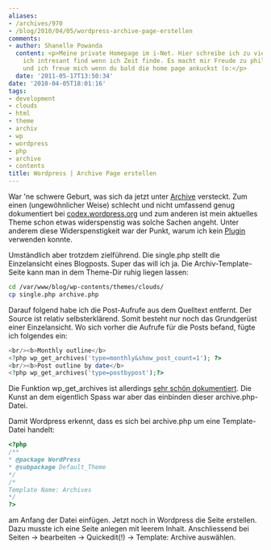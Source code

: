 ```yaml
---
aliases:
- /archives/970
- /blog/2010/04/05/wordpress-archive-page-erstellen
comments:
- author: Shanelle Powanda
  content: <p>Meine private Homepage im i-Net. Hier schreibe ich zu viel Zeug die
    ich intresant find wenn ich Zeit finde. Es macht mir Freude zu philosophieren,
    und ich freue mich wenn du bald die home page ankuckst (o:</p>
  date: '2011-05-17T13:50:34'
date: '2010-04-05T18:01:16'
tags:
- development
- clouds
- html
- theme
- archiv
- wp
- wordpress
- php
- archive
- contents
title: Wordpress | Archive Page erstellen
---
```


War 'ne schwere Geburt, was sich da jetzt unter [Archive](/?page_id=927)
versteckt. Zum einen (ungewöhnlicher Weise) schlecht und nicht umfassend
genug dokumentiert bei
[codex.wordpress.org](http://codex.wordpress.org/Creating_an_Archive_Index)
und zum anderen ist mein aktuelles Theme schon etwas widerspenstig was
solche Sachen angeht. Unter anderem diese Widerspenstigkeit war der Punkt,
warum ich kein
[Plugin](http://wordpress.org/extend/plugins/search.php?q=archive&sort=)
verwenden konnte.

Umständlich aber trotzdem zielführend. Die single.php stellt die
Einzelansicht eines Blogposts. Super das will ich ja. Die
Archiv-Template-Seite kann man in dem Theme-Dir ruhig liegen lassen:

``` bash
cd /var/www/blog/wp-contents/themes/clouds/
cp single.php archive.php
```

Darauf folgend habe ich die Post-Aufrufe aus dem Quelltext entfernt. Der
Source ist relativ selbsterklärend. Somit besteht nur noch das Grundgerüst
einer Einzelansicht. Wo sich vorher die Aufrufe für die Posts befand, fügte
ich folgendes ein:

``` php
<br/><b>Monthly outline</b>
<?php wp_get_archives('type=monthly&show_post_count=1'); ?>
<br/><b>Post outline by date</b>
<?php wp_get_archives('type=postbypost');?>
```

Die Funktion wp_get_archives ist allerdings [sehr schön
dokumentiert](http://codex.wordpress.org/Template_Tags/wp_get_archives).
Die Kunst an dem eigentlich Spass war aber das einbinden dieser
archive.php-Datei.

Damit Wordpress erkennt, dass es sich bei archive.php um eine
Template-Datei handelt:

``` php
<?php
/**
* @package WordPress
* @subpackage Default_Theme
*/
/*
Template Name: Archives
*/
?>
```
am Anfang der Datei einfügen. Jetzt noch in Wordpress die Seite erstellen.
Dazu musste ich eine Seite anlegen mit leerem Inhalt. Anschliessend bei
Seiten -&gt; bearbeiten -&gt; Quickedit(!) -&gt; Template: Archive auswählen.
